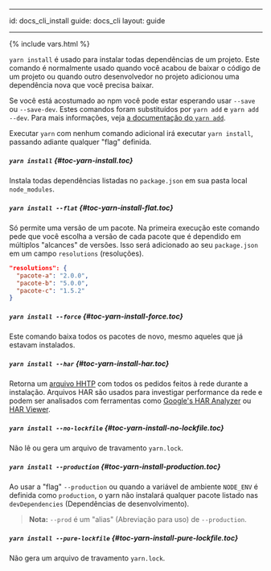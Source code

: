 * * *

id: docs_cli_install guide: docs_cli layout: guide

* * *

{% include vars.html %}

`yarn install` é usado para instalar todas dependências de um projeto. Este comando é normalmente usado quando você acabou de baixar o código de um projeto ou quando outro desenvolvedor no projeto adicionou uma dependência nova que você precisa baixar.

Se você está acostumado ao npm você pode estar esperando usar `--save` ou `--save-dev`. Estes comandos foram substituídos por `yarn add` e `yarn add --dev`. Para mais informações, veja [a documentação do `yarn add`]({{url_base}}/docs/cli/add).

Executar `yarn` com nenhum comando adicional irá executar `yarn install`, passando adiante qualquer "flag" definida.

##### `yarn install` [](#toc-yarn-install){#toc-yarn-install.toc}

Instala todas dependências listadas no `package.json` em sua pasta local `node_modules`.

##### `yarn install --flat` [](#toc-yarn-install-flat){#toc-yarn-install-flat.toc}

Só permite uma versão de um pacote. Na primeira execução este comando pede que você escolha a versão de cada pacote que é dependido em múltiplos "alcances" de versões. Isso será adicionado ao seu `package.json` em um campo `resolutions` (resoluções).

```json
"resolutions": {
  "pacote-a": "2.0.0",
  "pacote-b": "5.0.0",
  "pacote-c": "1.5.2"
}
```

##### `yarn install --force` [](#toc-yarn-install-force){#toc-yarn-install-force.toc}

Este comando baixa todos os pacotes de novo, mesmo aqueles que já estavam instalados.

##### `yarn install --har` [](#toc-yarn-install-har){#toc-yarn-install-har.toc}

Retorna um [arquivo HHTP](https://en.wikipedia.org/wiki/.har) com todos os pedidos feitos à rede durante a instalação. Arquivos HAR são usados para investigar performance da rede e podem ser analisados com ferramentas como [Google's HAR Analyzer](https://toolbox.googleapps.com/apps/har_analyzer/) ou [HAR Viewer](http://www.softwareishard.com/blog/har-viewer/).

##### `yarn install --no-lockfile` [](#toc-yarn-install-no-lockfile){#toc-yarn-install-no-lockfile.toc}

Não lê ou gera um arquivo de travamento `yarn.lock`.

##### `yarn install --production` [](#toc-yarn-install-production){#toc-yarn-install-production.toc}

Ao usar a "flag" `--production` ou quando a variável de ambiente `NODE_ENV` é definida como `production`, o yarn não instalará qualquer pacote listado nas `devDependencies` (Dependências de desenvolvimento).

> **Nota:** `--prod` é um "alias" (Abreviação para uso) de `--production`.

##### `yarn install --pure-lockfile` [](#toc-yarn-install-pure-lockfile){#toc-yarn-install-pure-lockfile.toc}

Não gera um arquivo de travamento `yarn.lock`.